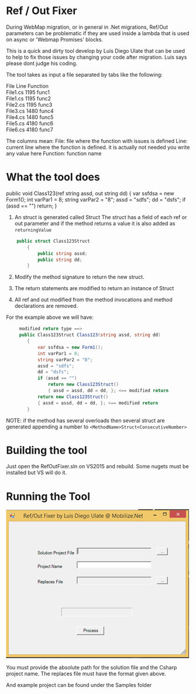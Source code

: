 Ref / Out Fixer
================

During WebMap migration, or in general in .Net migrations, Ref/Out parameters can be problematic 
if they are used inside a lambda that is used on async or 'Webmap Promises' blocks.

This is a quick and dirty tool develop by Luis Diego Ulate that 
can be used to help to fix those issues by changing your code after migration.
Luis says please dont judge his coding. 

The tool takes as input a file separated by tabs like the following:

File	Line	Function	
File1.cs	1195	func1	
File1.cs	1195	func2	
File2.cs	1195	func3	
File3.cs	1480	func4	
File4.cs	1480	func5	
File5.cs	4180	func6	
File6.cs	4180	func7

The columns mean:
File: file where the function with issues is defined
Line: current line where the function is defined. it is actually not needed you write any value here
Function: function name	



What the tool does
===================

 public void Class123(ref string assd, out string dd)
        {
            var ssfdsa = new Form1();
            int varPar1 = 8;
            string varPar2 = "8";
            assd = "sdfs";
            dd = "dsfs";
            if (assd == "")
                return;
        }
		
1. An struct is generated called <MethodName>Struct
The struct has a field of each ref or out parameter and if the method returns a value it is also added as `returningValue`
```C#
	public struct Class123Struct
        {
            public string assd;
            public string dd;
        }
```	

2. Modify the method signature to return the new struct.		

3. The return statements are modified to return an instance of <MethodName>Struct

4. All ref and out modified from the method invocations and method declarations are removed.

For the example above we will have:
```C#
     modified return type ==>   
	 public Class123Struct Class123(string assd, string dd)
        {
            var ssfdsa = new Form1();
            int varPar1 = 8;
            string varPar2 = "8";
            assd = "sdfs";
            dd = "dsfs";
            if (assd == "")
                return new Class123Struct() 
                { assd = assd, dd = dd, }; <== modified return
            return new Class123Struct()
            { assd = assd, dd = dd, }; <== modified return
        }
```
		
NOTE: if the method has several overloads then several struct are generated appending a number to `<MethodName>Struct<ConsecutiveNumber>`

Building the tool
=================
Just open the RefOutFixer.sln on VS2015 and rebuild. Some nugets must be installed but VS will do it.

Running the Tool
================

![ToolScreenShot](Capture.PNG)

You must provide the absolute path for the solution file and the Csharp project name.
The replaces file must have the format given above.

And example project can be found under the Samples folder

